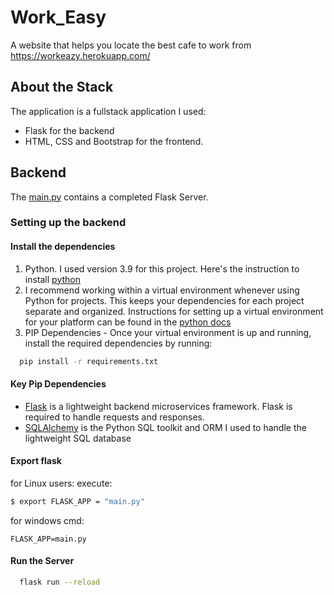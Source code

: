 # Work_Easy
A website that helps you locate the best cafe to work from
https://workeazy.herokuapp.com/

## About the Stack
The application is a fullstack application
I used:
- Flask for the backend
- HTML, CSS and Bootstrap for the frontend.
## Backend 
The [main.py](/main.py) contains a completed Flask Server.

### Setting up the backend


#### Install the dependencies
1. Python. I used version 3.9 for this project. Here's the instruction to install [python](https://docs.python.org/3/using/unix.html#getting-and-installing-the-latest-version-of-python)
2. I recommend working within a virtual environment whenever using Python for projects. This keeps your dependencies for each project separate and organized. Instructions for setting up a virtual environment for your platform can be found in the [python docs](https://packaging.python.org/guides/installing-using-pip-and-virtual-environments/)
3. PIP Dependencies - Once your virtual environment is up and running, install the required dependencies by running:
```bash
  pip install -r requirements.txt 
  ```

#### Key Pip Dependencies
- [Flask](http://flask.pocoo.org/) is a lightweight backend microservices framework. Flask is required to handle requests and responses.
- [SQLAlchemy](https://docs.sqlalchemy.org/en/14/) is the Python SQL toolkit and ORM I used to handle the lightweight SQL database

#### Export flask
for Linux users:
execute: 
 ```bash
 $ export FLASK_APP = "main.py"
  ```
  
 for windows cmd:
 ```
 FLASK_APP=main.py
 ```
#### Run the Server

```bash
  flask run --reload
  ```
 
